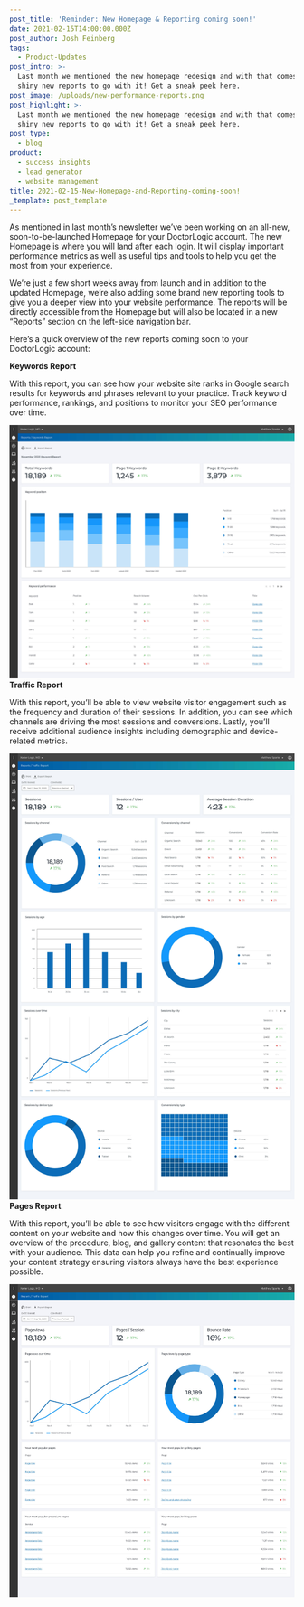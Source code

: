 ```yaml
---
post_title: 'Reminder: New Homepage & Reporting coming soon!'
date: 2021-02-15T14:00:00.000Z
post_author: Josh Feinberg
tags:
  - Product-Updates
post_intro: >-
  Last month we mentioned the new homepage redesign and with that comes some
  shiny new reports to go with it! Get a sneak peek here.
post_image: /uploads/new-performance-reports.png
post_highlight: >-
  Last month we mentioned the new homepage redesign and with that comes some
  shiny new reports to go with it! Get a sneak peek here.
post_type:
  - blog
product:
  - success insights
  - lead generator
  - website management
title: 2021-02-15-New-Homepage-and-Reporting-coming-soon!
_template: post_template
---
```


As mentioned in last month’s newsletter we’ve been working on an all-new, soon-to-be-launched Homepage for your DoctorLogic account. The new Homepage is where you will land after each login. It will display important performance metrics as well as useful tips and tools to help you get the most from your experience.

We’re just a few short weeks away from launch and in addition to the updated Homepage, we’re also adding some brand new reporting tools to give you a deeper view into your website performance. The reports will be directly accessible from the Homepage but will also be located in a new “Reports” section on the left-side navigation bar.

Here’s a quick overview of the new reports coming soon to your DoctorLogic account:

**Keywords Report**

With this report, you can see how your website site ranks in Google search results for keywords and phrases relevant to your practice. Track keyword performance, rankings, and positions to monitor your SEO performance over time.

![](/uploads/keywords-report-1.jpg)  
**Traffic Report**

With this report, you’ll be able to view website visitor engagement such as the frequency and duration of their sessions. In addition, you can see which channels are driving the most sessions and conversions. Lastly, you’ll receive additional audience insights including demographic and device-related metrics.

![](/uploads/traffic-report-1.jpg)  
**Pages Report**

With this report, you’ll be able to see how visitors engage with the different content on your website and how this changes over time. You will get an overview of the procedure, blog, and gallery content that resonates the best with your audience. This data can help you refine and continually improve your content strategy ensuring visitors always have the best experience possible.

![](/uploads/pages-report-1.jpg)
